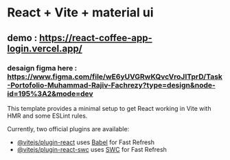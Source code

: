 # React + Vite + material ui
## demo : https://react-coffee-app-login.vercel.app/
### desaign figma here : https://www.figma.com/file/wE6yUVGRwKQvcVroJITprD/Task-Portofolio-Muhammad-Rajiv-Fachrezy?type=design&node-id=195%3A2&mode=dev


This template provides a minimal setup to get React working in Vite with HMR and some ESLint rules.

Currently, two official plugins are available:

- [@vitejs/plugin-react](https://github.com/vitejs/vite-plugin-react/blob/main/packages/plugin-react/README.md) uses [Babel](https://babeljs.io/) for Fast Refresh
- [@vitejs/plugin-react-swc](https://github.com/vitejs/vite-plugin-react-swc) uses [SWC](https://swc.rs/) for Fast Refresh
